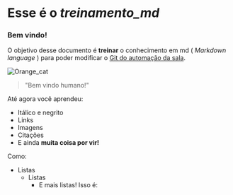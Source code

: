# Esse é o _treinamento_md_
### Bem vindo!

O objetivo desse documento é **treinar** o conhecimento em md ( _Markdown language_ ) para poder modificar o [Git do automação da sala](https://github.com/PETEletricaUFBA/automacao-iot-nodemcu).

![Orange_cat](http://icons.iconarchive.com/icons/google/noto-emoji-animals-nature/256/22221-cat-icon.png) 
>"Bem vindo humano!"


Até agora você aprendeu:
* Itálico e negrito
* Links
* Imagens
* Citações
* E ainda **muita coisa por vir!**

Como:
* Listas
  * Listas
    * E mais listas!
   Isso é:
